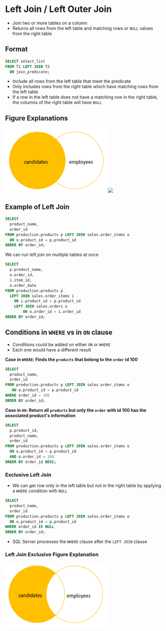 # Left Join / Left Outer Join

- Join two or more tables on a column
- Returns all rows from the left table and matching rows or `NULL` values from the right table

## Format

```sql
SELECT select_list
FROM T1 LEFT JOIN T2 
  ON join_predicate;
```

- Include all rows from the left table that meet the predicate
- Only includes rows from the right table which have matching rows from the left table
- If a row in the left table does not have a matching row in the right table, the columns of the right table will have `NULL`

## Figure Explanations

<img src="../../figures/venn-diagram-left-join.png">
<img src="../../figures/left-join-explanation
.png">

## Example of Left Join

```sql
SELECT
  product_name,
  order_id
FROM production.products p LEFT JOIN sales.order_items o 
  ON o.product_id = p.product_id
ORDER BY order_id;
```

We can run left join on multiple tables at once

```sql
SELECT
  p.product_name,
  o.order_id,
  i.item_id,
  o.order_date
FROM production.products p 
  LEFT JOIN sales.order_items i
    ON i.product_id = p.product_id
	LEFT JOIN sales.orders o
		ON o.order_id = i.order_id
ORDER BY order_id;
```

## Conditions in `WHERE` vs in `ON` clause

- Conditions could be added on either `ON` or `WHERE`
- Each one would have a different result

**Case in `WHERE`: Finds the `products` that belong to the `order` id 100**

```sql
SELECT
  product_name,
  order_id
FROM production.products p LEFT JOIN sales.order_items o 
   ON o.product_id = p.product_id
WHERE order_id = 100
ORDER BY order_id;
```

**Case in `ON`: Return all `products` but only the `order` with id 100 has the associated product's information**

```sql
SELECT
  p.product_id,
  product_name,
  order_id
FROM production.products p LEFT JOIN sales.order_items o 
  ON o.product_id = p.product_id 
  AND o.order_id = 100
ORDER BY order_id DESC;
```

### Exclusive Left Join

- We can get row only in the left table but not in the right table by applying a `WHERE` condition with `NULL`

```sql
SELECT
  product_name,
  order_id
FROM production.products p LEFT JOIN sales.order_items o 
  ON o.product_id = p.product_id
WHERE order_id IS NULL
ORDER BY order_id;
```

- SQL Server processes the `WHERE` clause after the `LEFT JOIN` clause

### Left Join Exclusive Figure Explanation

<img src="../../figures/venn-diagram-exclusive-left-join.png">
